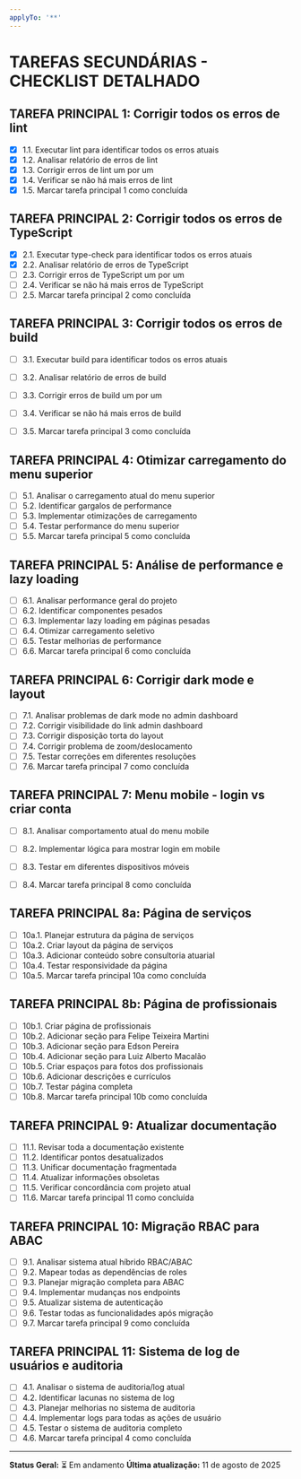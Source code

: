 ```yaml
---
applyTo: '**'
---
```


# TAREFAS SECUNDÁRIAS - CHECKLIST DETALHADO

## TAREFA PRINCIPAL 1: Corrigir todos os erros de lint
- [x] 1.1. Executar lint para identificar todos os erros atuais
- [x] 1.2. Analisar relatório de erros de lint
- [x] 1.3. Corrigir erros de lint um por um
- [x] 1.4. Verificar se não há mais erros de lint
- [x] 1.5. Marcar tarefa principal 1 como concluída

## TAREFA PRINCIPAL 2: Corrigir todos os erros de TypeScript
- [x] 2.1. Executar type-check para identificar todos os erros atuais
- [x] 2.2. Analisar relatório de erros de TypeScript
- [ ] 2.3. Corrigir erros de TypeScript um por um
- [ ] 2.4. Verificar se não há mais erros de TypeScript
- [ ] 2.5. Marcar tarefa principal 2 como concluída

## TAREFA PRINCIPAL 3: Corrigir todos os erros de build
- [ ] 3.1. Executar build para identificar todos os erros atuais
- [ ] 3.2. Analisar relatório de erros de build
- [ ] 3.3. Corrigir erros de build um por um
- [ ] 3.4. Verificar se não há mais erros de build
- [ ] 3.5. Marcar tarefa principal 3 como concluída


## TAREFA PRINCIPAL 4: Otimizar carregamento do menu superior
- [ ] 5.1. Analisar o carregamento atual do menu superior
- [ ] 5.2. Identificar gargalos de performance
- [ ] 5.3. Implementar otimizações de carregamento
- [ ] 5.4. Testar performance do menu superior
- [ ] 5.5. Marcar tarefa principal 5 como concluída

## TAREFA PRINCIPAL 5: Análise de performance e lazy loading
- [ ] 6.1. Analisar performance geral do projeto
- [ ] 6.2. Identificar componentes pesados
- [ ] 6.3. Implementar lazy loading em páginas pesadas
- [ ] 6.4. Otimizar carregamento seletivo
- [ ] 6.5. Testar melhorias de performance
- [ ] 6.6. Marcar tarefa principal 6 como concluída

## TAREFA PRINCIPAL 6: Corrigir dark mode e layout
- [ ] 7.1. Analisar problemas de dark mode no admin dashboard
- [ ] 7.2. Corrigir visibilidade do link admin dashboard
- [ ] 7.3. Corrigir disposição torta do layout
- [ ] 7.4. Corrigir problema de zoom/deslocamento
- [ ] 7.5. Testar correções em diferentes resoluções
- [ ] 7.6. Marcar tarefa principal 7 como concluída

## TAREFA PRINCIPAL 7: Menu mobile - login vs criar conta
- [ ] 8.1. Analisar comportamento atual do menu mobile
- [ ] 8.2. Implementar lógica para mostrar login em mobile
- [ ] 8.3. Testar em diferentes dispositivos móveis
- [ ] 8.4. Marcar tarefa principal 8 como concluída


## TAREFA PRINCIPAL 8a: Página de serviços
- [ ] 10a.1. Planejar estrutura da página de serviços
- [ ] 10a.2. Criar layout da página de serviços
- [ ] 10a.3. Adicionar conteúdo sobre consultoria atuarial
- [ ] 10a.4. Testar responsividade da página
- [ ] 10a.5. Marcar tarefa principal 10a como concluída

## TAREFA PRINCIPAL 8b: Página de profissionais
- [ ] 10b.1. Criar página de profissionais
- [ ] 10b.2. Adicionar seção para Felipe Teixeira Martini
- [ ] 10b.3. Adicionar seção para Edson Pereira
- [ ] 10b.4. Adicionar seção para Luiz Alberto Macalão
- [ ] 10b.5. Criar espaços para fotos dos profissionais
- [ ] 10b.6. Adicionar descrições e currículos
- [ ] 10b.7. Testar página completa
- [ ] 10b.8. Marcar tarefa principal 10b como concluída

## TAREFA PRINCIPAL 9: Atualizar documentação
- [ ] 11.1. Revisar toda a documentação existente
- [ ] 11.2. Identificar pontos desatualizados
- [ ] 11.3. Unificar documentação fragmentada
- [ ] 11.4. Atualizar informações obsoletas
- [ ] 11.5. Verificar concordância com projeto atual
- [ ] 11.6. Marcar tarefa principal 11 como concluída

## TAREFA PRINCIPAL 10: Migração RBAC para ABAC
- [ ] 9.1. Analisar sistema atual híbrido RBAC/ABAC
- [ ] 9.2. Mapear todas as dependências de roles
- [ ] 9.3. Planejar migração completa para ABAC
- [ ] 9.4. Implementar mudanças nos endpoints
- [ ] 9.5. Atualizar sistema de autenticação
- [ ] 9.6. Testar todas as funcionalidades após migração
- [ ] 9.7. Marcar tarefa principal 9 como concluída

## TAREFA PRINCIPAL 11: Sistema de log de usuários e auditoria
- [ ] 4.1. Analisar o sistema de auditoria/log atual
- [ ] 4.2. Identificar lacunas no sistema de log
- [ ] 4.3. Planejar melhorias no sistema de auditoria
- [ ] 4.4. Implementar logs para todas as ações de usuário
- [ ] 4.5. Testar o sistema de auditoria completo
- [ ] 4.6. Marcar tarefa principal 4 como concluída

---
**Status Geral:** ⏳ Em andamento
**Última atualização:** 11 de agosto de 2025
